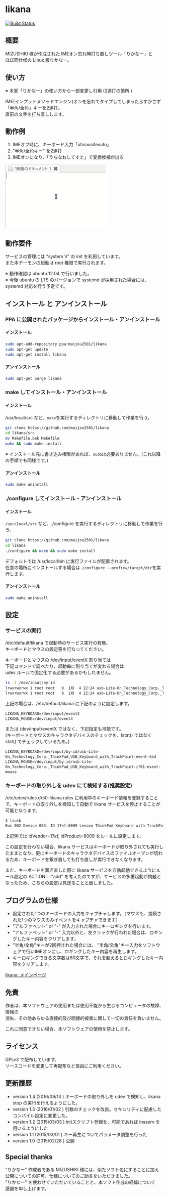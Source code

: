 likana
======

[![Build Status](https://travis-ci.org/maijou2501/likana.svg?branch=master)](https://travis-ci.org/maijou2501/likana)

## 概要

MIZUSHIKI 様が作成された IMEオン忘れ時打ち直しツール「りかなー」と  
ほぼ同仕様の Linux 版りかなー。


## 使い方

※ 本家「りかなー」の使い方から一部変更し引用 (2連打の箇所 )

IME(インプットメソッドエンジン)オンを忘れてタイプしてしまったらすかさず「半角/全角」キーを2連打。  
直前の文字を打ち直しします。  


## 動作例

1. IMEオフ時に、キーボード入力「utinaositesuto」
2. "半角/全角キー" を2連打
3. IMEオンになり、「うちなおしてすと」で変換候補が出る

![ likana.gif ](https://github.com/maijou2501/maijou2501.github.io/blob/master/image/likana.gif)

## 動作要件

サービスの管理には "system V" の init を利用しています。  
また本デーモンの起動は root 権限で実行されます。

※ 動作確認は ubuntu 12.04 で行いました。  
※ 今後 ubuntu の LTS のバージョンで systemd が採用された場合には、systemd 対応を行う予定です。


## インストール と アンインストール

### PPA に公開されたパッケージからインストール・アンインストール

#### インストール

```sh
sudo apt-add-repository ppa:maijou2501/likana
sudo apt-get update
sudo apt-get install likana
```

#### アンインストール

```sh
sudo apt-get purge likana
```


### make してインストール・アンインストール

#### インストール

/usr/local/src など、`make`を実行するディレクトリに移動して作業を行う。

```sh
git clone https://github.com/maijou2501/likana
cd likana/src
mv Makefile.bak Makefile
make && sudo make install
```

※ インストール先に書き込み権限があれば、`sudo`は必要ありません。(これ以降の手順でも同様です。)

#### アンインストール

```sh
sudo make uninstall
```


### ./configure してインストール・アンインストール

#### インストール 

`/usr/local/src` など、./configure を実行するディレクトリに移動して作業を行う。

```sh
git clone https://github.com/maijou2501/likana
cd likana
./configure && make && sudo make install
```

デフォルトでは /usr/local/bin に実行ファイルが配置されます。  
任意の場所にインストールする場合は`./configure --prefix=/target/dir`を実行します。

#### アンインストール

```sh
sudo make uninstall
```


## 設定

### サービスの実行

/etc/default/likana で起動時のサービス実行の有無、  
キーボードとマウスの設定等を行なってください。

キーボードとマウスの /dev/input/eventX 割り当ては  
下記コマンドで調べたり、起動毎に割り当てが変わる場合は  
udev ルールで固定化する必要があるかもしれません。

```sh
ls -l /dev/input/by-id
lrwxrwxrwx 1 root root   9  1月  4 22:24 usb-Lite-On_Technology_Corp._ThinkPad_USB_Keyboard_with_TrackPoint-event-kbd -> ../event3
lrwxrwxrwx 1 root root   9  1月  4 22:24 usb-Lite-On_Technology_Corp._ThinkPad_USB_Keyboard_with_TrackPoint-if01-event-mouse -> ../event4
```

上記の場合は、/etc/default/likana に下記のように設定します。

```
LIKANA_KEYBOARD=/dev/input/event3
LIKANA_MOUSE=/dev/input/event4
```


または /dev/input/eventX ではなく、下記指定も可能です。  
(キーボードとマウスのキャラクタデバイスのチェックを、lstat() ではなく stat() でチェックしているため。)

```
LIKANA_KEYBOARD=/dev/input/by-id/usb-Lite-On_Technology_Corp._ThinkPad_USB_Keyboard_with_TrackPoint-event-kbd
LIKANA_MOUSE=/dev/input/by-id/usb-Lite-On_Technology_Corp._ThinkPad_USB_Keyboard_with_TrackPoint-if01-event-mouse
```


### キーボードの取り外しを udev にて検知する(推奨設定)

/etc/udev/rules.d/50-likana.rules に利用中のキーボード情報を登録することで、キーボードの取り外しを検知して自動で likana サービスを停止することが可能となります。

```sh
$ lsusb
Bus 002 Device 003: ID 17ef:6009 Lenovo ThinkPad Keyboard with TrackPoint
```

上記例では idVendor=17ef, idProduct=6009 をルールに設定します。

この設定を行わない場合、likana サービスはキーボードが取り外されても実行したままとなり、更にキーボードのキャラクタデバイスのファイルオープンが切れるため、キーボードを繋ぎ直しても打ち直しが実行できなくなります。

また、キーボードを繋ぎ直した際に likana サービスを自動起動できるようにルール設定の ACTION=="add" を考えたのですが、サービスの多重起動が問題となったため、こちらの設定は見送ることと致しました。


## プログラムの仕様

* 設定された1つのキーボードの入力をキャプチャします。（マウスも、接続された1つのマウスのみイベントをキャプチャできます）
* "アルファベット" or "-" が入力された場合にキーロギングを行います。
* "アルファベット" or "-" 入力以外と、左クリックが行われた場合は、ロギングしたキー内容をクリアします。
* "半角/全角"キーが2回押された場合には、 "半角/全角"キー入力をソフトウェアで行いIMEオンにし、ロギングしたキー内容を再生します。
* キーロギングできる文字数は60文字で、それを超えるとロギングしたキー内容をクリアします。

[ likana: メインページ ]( http://maijou2501.github.io/likana/index.html )


## 免責

作者は、本ソフトウェアの使用または使用不能から生じるコンピュータの故障、情報の  
消失、その他あらゆる直接的及び間接的被害に関して一切の責任を負いません。

これに同意できない場合、本ソフトウェアの使用を禁止します。


## ライセンス

GPLv3 で配布しています。  
ソースコードを変更して再配布など自由にご利用ください。


## 更新履歴

* version 1.4 (2016/09/13 ) キーボードの取り外しを udev で検知し、likana stop の実行を行えるようにした。
* version 1.3 (2016/01/02 ) 引数のチェックを改良。セキュリティに配慮したコンパイル設定に変更した。
* version 1.2 (2015/03/03 ) initスクリプト登録を、可能であれば insserv を用いるようにした
* version 1.1 (2015/03/01 ) キー再生についてパラメータ調整を行った
* version 1.0 (2015/02/28 ) 公開


## Special thanks

"りかなー" 作成者である MIZUSHIKI 様には、似たソフト名にすることに加え  
公開についての許可、仕様についてのご助言をいただきました。  
"りかなー" を使わせていただいていることと、本ソフト作成の経緯について  
感謝を申し上げます。
